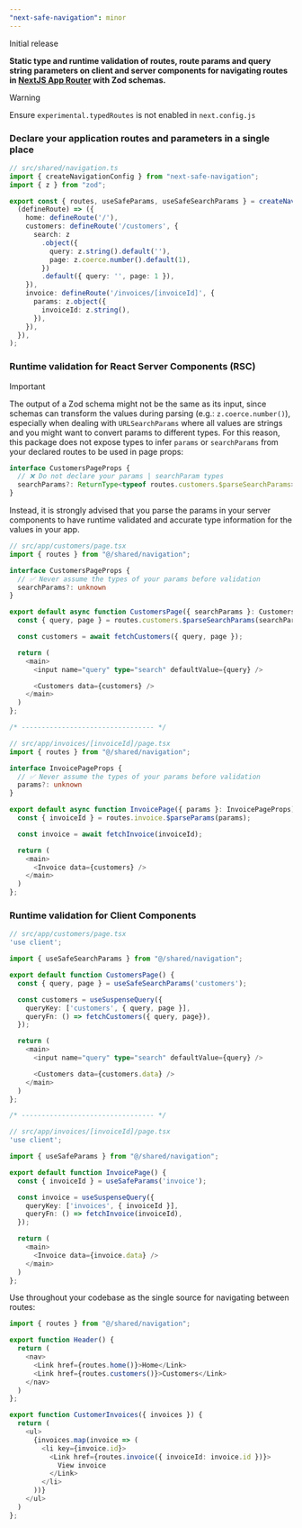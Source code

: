 ```yaml
---
"next-safe-navigation": minor
---
```

Initial release

**Static type and runtime validation of routes, route params and query string parameters on client and server components for navigating routes in [NextJS App Router](https://nextjs.org) with Zod schemas.**

> [!WARNING]
> Ensure `experimental.typedRoutes` is not enabled in `next.config.js`

### Declare your application routes and parameters in a single place
```ts
// src/shared/navigation.ts
import { createNavigationConfig } from "next-safe-navigation";
import { z } from "zod";

export const { routes, useSafeParams, useSafeSearchParams } = createNavigationConfig(
  (defineRoute) => ({
    home: defineRoute('/'),
    customers: defineRoute('/customers', {
      search: z
        .object({
          query: z.string().default(''),
          page: z.coerce.number().default(1),
        })
        .default({ query: '', page: 1 }),
    }),
    invoice: defineRoute('/invoices/[invoiceId]', {
      params: z.object({
        invoiceId: z.string(),
      }),
    }),
  }),
);
```

### Runtime validation for React Server Components (RSC)
> [!IMPORTANT]
> The output of a Zod schema might not be the same as its input, since schemas can transform the values during parsing (e.g.: `z.coerce.number()`), especially when dealing with `URLSearchParams` where all values are strings and you might want to convert params to different types. For this reason, this package does not expose types to infer `params` or `searchParams` from your declared routes to be used in page props:
> ```ts
> interface CustomersPageProps {
>   // ❌ Do not declare your params | searchParam types
>   searchParams?: ReturnType<typeof routes.customers.$parseSearchParams>
> }
>```
> Instead, it is strongly advised that you parse the params in your server components to have runtime validated and accurate type information for the values in your app.

```ts
// src/app/customers/page.tsx
import { routes } from "@/shared/navigation";

interface CustomersPageProps {
  // ✅ Never assume the types of your params before validation
  searchParams?: unknown
}

export default async function CustomersPage({ searchParams }: CustomersPageProps) {
  const { query, page } = routes.customers.$parseSearchParams(searchParams);

  const customers = await fetchCustomers({ query, page });

  return (
    <main>
      <input name="query" type="search" defaultValue={query} />

      <Customers data={customers} />
    </main>
  )
};

/* --------------------------------- */

// src/app/invoices/[invoiceId]/page.tsx
import { routes } from "@/shared/navigation";

interface InvoicePageProps {
  // ✅ Never assume the types of your params before validation
  params?: unknown
}

export default async function InvoicePage({ params }: InvoicePageProps) {
  const { invoiceId } = routes.invoice.$parseParams(params);

  const invoice = await fetchInvoice(invoiceId);

  return (
    <main>
      <Invoice data={customers} />
    </main>
  )
};
```

### Runtime validation for Client Components
```ts
// src/app/customers/page.tsx
'use client';

import { useSafeSearchParams } from "@/shared/navigation";

export default function CustomersPage() {
  const { query, page } = useSafeSearchParams('customers');

  const customers = useSuspenseQuery({
    queryKey: ['customers', { query, page }],
    queryFn: () => fetchCustomers({ query, page}),
  });

  return (
    <main>
      <input name="query" type="search" defaultValue={query} />

      <Customers data={customers.data} />
    </main>
  )
};

/* --------------------------------- */

// src/app/invoices/[invoiceId]/page.tsx
'use client';

import { useSafeParams } from "@/shared/navigation";

export default function InvoicePage() {
  const { invoiceId } = useSafeParams('invoice');

  const invoice = useSuspenseQuery({
    queryKey: ['invoices', { invoiceId }],
    queryFn: () => fetchInvoice(invoiceId),
  });

  return (
    <main>
      <Invoice data={invoice.data} />
    </main>
  )
};
```

Use throughout your codebase as the single source for navigating between routes:

```ts
import { routes } from "@/shared/navigation";

export function Header() {
  return (
    <nav>
      <Link href={routes.home()}>Home</Link>
      <Link href={routes.customers()}>Customers</Link>
    </nav>
  )
};

export function CustomerInvoices({ invoices }) {
  return (
    <ul>
      {invoices.map(invoice => (
        <li key={invoice.id}>
          <Link href={routes.invoice({ invoiceId: invoice.id })}>
            View invoice
          </Link>
        </li>
      ))}
    </ul>
  )
};
